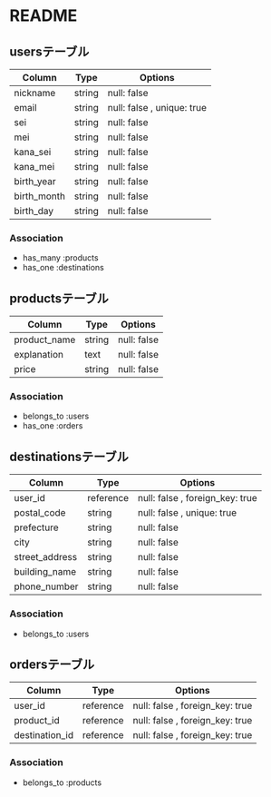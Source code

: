 # README

## usersテーブル 

| Column       | Type    | Options                    |
| ------------ | ------- | -------------------------- |
| nickname     | string  | null: false                |
| email        | string  | null: false , unique: true |
| sei          | string  | null: false                |
| mei          | string  | null: false                |
| kana_sei     | string  | null: false                |
| kana_mei     | string  | null: false                |
| birth_year   | string  | null: false                |
| birth_month  | string  | null: false                |
| birth_day    | string  | null: false                |

### Association

- has_many :products
- has_one :destinations

## productsテーブル

| Column       | Type    | Options                    |
| ------------ | ------- | -------------------------- |
| product_name | string  | null: false                |
| explanation  | text    | null: false                |
| price        | string  | null: false                |

### Association

- belongs_to :users
- has_one :orders 


## destinationsテーブル

| Column         | Type      | Options                         |
| -------------- | --------- | ------------------------------- |
| user_id        | reference | null: false , foreign_key: true |
| postal_code    | string    | null: false , unique: true      |
| prefecture     | string    | null: false                     |
| city           | string    | null: false                     |
| street_address | string    | null: false                     |
| building_name  | string    | null: false                     |
| phone_number   | string    | null: false                     |

### Association

- belongs_to :users


##  ordersテーブル

| Column         | Type      | Options                         |
| -------------- | --------- | ------------------------------- |
| user_id        | reference | null: false , foreign_key: true |
| product_id     | reference | null: false , foreign_key: true |
| destination_id | reference | null: false , foreign_key: true |

### Association

- belongs_to :products